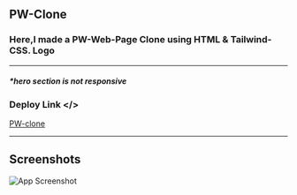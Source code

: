 
## PW-Clone

### Here,I made a PW-Web-Page Clone using HTML & Tailwind-CSS. Logo 

***

##### *hero section is not responsive

### Deploy Link </>

[PW-clone](https://65780f65946ff5268d024612--relaxed-speculoos-fac864.netlify.app/)

***


## Screenshots

![App Screenshot](https://api.pikwy.com/web/6578188427f8c5389a1c30e8.jpg)

